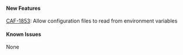 #### New Features
[CAF-1853](https://jira.autonomy.com/browse/CAF-1853): Allow configuration files to read from environment variables

#### Known Issues
None
